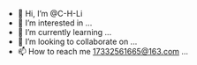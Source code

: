 - 👋 Hi, I’m @C-H-Li
- 👀 I’m interested in ...
- 🌱 I’m currently learning ...
- 💞️ I’m looking to collaborate on ...
- 📫 How to reach me 17332561665@163.com ...

<!---
C-H-Li/C-H-Li is a ✨ special ✨ repository because its `README.md` (this file) appears on your GitHub profile.
You can click the Preview link to take a look at your changes.
--->
